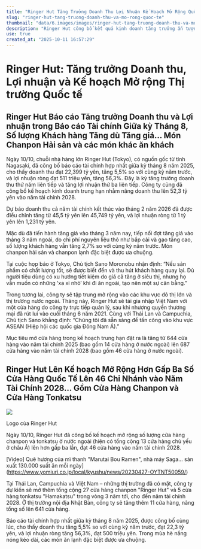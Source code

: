 ```yaml
---
title: "Ringer Hut Tăng Trưởng Doanh Thu Lợi Nhuận Kế Hoạch Mở Rộng Quốc Tế"
slug: "ringer-hut-tang-truong-doanh-thu-va-mo-rong-quoc-te"
thumbnail: "data/6.images/images/ringer-hut-tang-truong-doanh-thu-va-mo-rong-quoc-te.webp"
description: "Ringer Hut công bố kết quả kinh doanh tăng trưởng ấn tượng trong báo cáo tài chính giữa kỳ tháng 8 và kế hoạch mở rộng mạnh mẽ thị trường quốc tế, đặc biệt là tại Việt Nam và khu vực ASEAN."
use: true
created_at: "2025-10-11 16:57:29"
---
```


# Ringer Hut: Tăng trưởng Doanh thu, Lợi nhuận và Kế hoạch Mở rộng Thị trường Quốc tế

## Ringer Hut Báo cáo Tăng trưởng Doanh thu và Lợi nhuận trong Báo cáo Tài chính Giữa kỳ Tháng 8, Số lượng Khách hàng Tăng dù Tăng giá... Món Chanpon Hải sản và các món khác ăn khách

Ngày 10/10, chuỗi nhà hàng lớn Ringer Hut (Tokyo), có nguồn gốc từ tỉnh Nagasaki, đã công bố báo cáo tài chính hợp nhất giữa kỳ tháng 8 năm 2025, cho thấy doanh thu đạt 22,399 tỷ yên, tăng 5,5% so với cùng kỳ năm trước, và lợi nhuận ròng đạt 511 triệu yên, tăng 56,3%. Đây là kỳ tăng trưởng doanh thu thứ năm liên tiếp và tăng lợi nhuận thứ ba liên tiếp. Công ty cũng đã công bố kế hoạch kinh doanh trung hạn nhằm nâng doanh thu lên 52,3 tỷ yên vào năm tài chính 2028.

Dự báo doanh thu cả năm tài chính kết thúc vào tháng 2 năm 2026 đã được điều chỉnh tăng từ 45,5 tỷ yên lên 45,749 tỷ yên, và lợi nhuận ròng từ 1 tỷ yên lên 1,231 tỷ yên.

Mặc dù đã tiến hành tăng giá vào tháng 3 năm nay, tiếp nối đợt tăng giá vào tháng 3 năm ngoái, do chi phí nguyên liệu thô như bắp cải và gạo tăng cao, số lượng khách hàng vẫn tăng 2,7% so với cùng kỳ năm trước. Món chanpon hải sản và chanpon lạnh đặc biệt được ưa chuộng.

Tại cuộc họp báo ở Tokyo, Chủ tịch Sano Moronobu nhận định: “Nếu sản phẩm có chất lượng tốt, sẽ được biết đến và thu hút khách hàng quay lại. Dù người tiêu dùng có xu hướng tiết kiệm do giá cả tăng ở siêu thị, nhưng họ vẫn muốn có những ‘xa xỉ nhỏ’ khi đi ăn ngoài, tạo nên một sự cân bằng.”

Trong tương lai, công ty sẽ tập trung mở rộng vào các khu vực đô thị lớn và thị trường nước ngoài. Tháng này, Ringer Hut sẽ tái gia nhập Việt Nam với một cửa hàng do công ty trực tiếp quản lý, sau khi nhượng quyền thương mại đã rút lui vào cuối tháng 6 năm 2021. Cùng với Thái Lan và Campuchia, Chủ tịch Sano khẳng định: “Chúng tôi đã sẵn sàng để tấn công vào khu vực ASEAN (Hiệp hội các quốc gia Đông Nam Á).”

Mục tiêu mở cửa hàng trong kế hoạch trung hạn đặt ra là tăng từ 644 cửa hàng vào năm tài chính 2025 (bao gồm 14 cửa hàng ở nước ngoài) lên 687 cửa hàng vào năm tài chính 2028 (bao gồm 46 cửa hàng ở nước ngoài).

## Ringer Hut Lên Kế hoạch Mở Rộng Hơn Gấp Ba Số Cửa Hàng Quốc Tế Lên 46 Chi Nhánh vào Năm Tài Chính 2028… Gồm Cửa Hàng Chanpon và Cửa Hàng Tonkatsu

![](/images/20251011-00010004-yomseibu-000-1-view.webp)

Logo của Ringer Hut

Ngày 10/10, Ringer Hut đã công bố kế hoạch mở rộng số lượng cửa hàng chanpon và tonkatsu ở nước ngoài (hiện có tổng cộng 13 cửa hàng chủ yếu ở châu Á) lên hơn gấp ba lần, đạt 46 cửa hàng vào năm tài chính 2028.

[Video] Quê hương của mì thanh "Marutai Bou Ramen", nhà máy Saga... sản xuất 130.000 suất ăn mỗi ngày](https://www.yomiuri.co.jp/local/kyushu/news/20230427-OYTNT50059/)

Tại Thái Lan, Campuchia và Việt Nam – những thị trường đã có mặt, công ty dự kiến sẽ mở thêm tổng cộng 27 cửa hàng chanpon "Ringer Hut" và 5 cửa hàng tonkatsu "Hamakatsu" trong vòng 3 năm tới, cho đến năm tài chính 2028. Ở thị trường nội địa Nhật Bản, công ty sẽ tăng thêm 11 cửa hàng, nâng tổng số lên 641 cửa hàng.

Báo cáo tài chính hợp nhất giữa kỳ tháng 8 năm 2025, được công bố cùng lúc, cho thấy doanh thu tăng 5,5% so với cùng kỳ năm trước, đạt 22,3 tỷ yên, và lợi nhuận ròng tăng 56,3%, đạt 500 triệu yên. Trong mùa hè nắng nóng kéo dài, các món ăn lạnh đặc biệt được ưa chuộng.